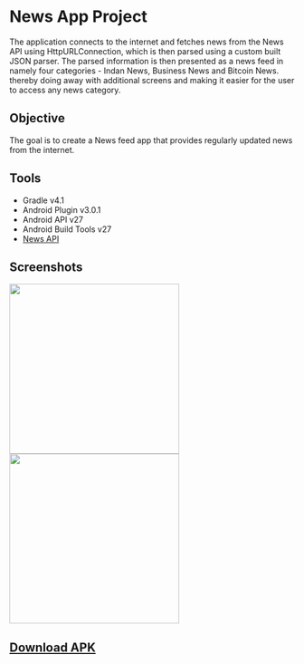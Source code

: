 News App Project
=================

The application connects to the internet and fetches news from the News API using HttpURLConnection, which is then 
parsed using a custom built JSON parser. The parsed information is then presented as a news feed in namely four categories - 
Indan News, Business News and Bitcoin News.
thereby doing away with additional screens and making it easier for the user to access any news category.

Objective
-----

The goal is to create a News feed app that provides regularly updated news from the internet.

Tools
-----

* Gradle v4.1
* Android Plugin v3.0.1
* Android API v27
* Android Build Tools v27
* [News API](https://newsapi.org/)

Screenshots
------------

<img src="https://user-images.githubusercontent.com/59508176/103399271-461d3a00-4b66-11eb-86c0-ce394bd34496.png" width="300"/><img src="https://user-images.githubusercontent.com/59508176/103399272-487f9400-4b66-11eb-93c3-7b2e81abb24e.png" width="300"/>

[Download APK](https://github.com/RishikeshWadkar/Images/blob/main/NewsApp.apk)
------
